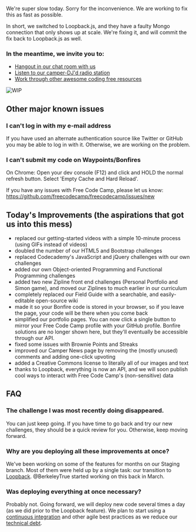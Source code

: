 We're super slow today. Sorry for the inconvenience. We are working to fix this as fast as possible.

In short, we switched to Loopback.js, and they have a faulty Mongo connection that only shows up at scale. We're fixing it, and will commit the fix back to Loopback.js as well.

### In the meantime, we invite you to:

* [Hangout in our chat room with us](//gitter.im/freecodecamp/freecodecamp)
* [Listen to our camper-DJ'd radio station](//plug.dj/freecodecamp)
* [Work through other awesome coding free resources](http://blog.freecodecamp.com/2015/06/25-free-resources-for-new-javascript-developers.html)

![WIP](http://nuovaicona.org/images/elements/wip.png)

## Other major known issues

### I can't log in with my e-mail address
If you have used an alternate authentication source like Twitter or GitHub you may be able to log in with it.  Otherwise, we are working on the problem.

### I can't submit my code on Waypoints/Bonfires
On Chrome:  Open your dev console (F12) and click and HOLD the normal refresh button.  Select 'Empty Cache and Hard Reload'.

If you have any issues with Free Code Camp, please let us know: https://github.com/freecodecamp/freecodecamp/issues/new

## Today's Improvements (the aspirations that got us into this mess)
* replaced our getting-started videos with a simple 10-minute process (using GIFs instead of videos)
* doubled the number of our HTML5 and Bootstrap challenges
* replaced Codecademy's JavaScript and jQuery challenges with our own challenges
* added our own Object-oriented Programming and Functional Programming challenges
* added two new Zipline front end challenges (Personal Portfolio and Simon game), and moved our Ziplines to much earlier in our curriculum
* completely replaced our Field Guide with a searchable, and easily-editable open-source wiki
* made it so your Bonfire code is stored in your browser, so if you leave the page, your code will be there when you come back
* simplified our portfolio pages. You can now click a single button to mirror your Free Code Camp profile with your GitHub profile. Bonfire solutions are no longer shown here, but they'll eventually be accessible through our API.
* fixed some issues with Brownie Points and Streaks
* improved our Camper News page by removing the (mostly unused) comments and adding one-click upvoting
* added a Creative Commons license to literally all of our images and text
* thanks to Loopback, everything is now an API, and we will soon publish cool ways to interact with Free Code Camp's (non-sensitive) data

## FAQ

### The challenge I was most recently doing disappeared.
You can just keep going. If you have time to go back and try our new challenges, they should be a quick review for you. Otherwise, keep moving forward.

### Why are you deploying all these improvements at once?
We've been working on some of the features for months on our Staging branch. Most of them were held up by a single task: our transition to [Loopback](http://loopback.io/). @BerkeleyTrue started working on this back in March. 

### Was deploying everything at once necessary?
Probably not. Going forward, we will deploy new code several times a day (as we did prior to the Loopback feature). We plan to start using a [continuous integration](https://en.wikipedia.org/wiki/Continuous_integration) and other agile best practices as we reduce our [technical debt](https://en.wikipedia.org/wiki/Technical_debt).